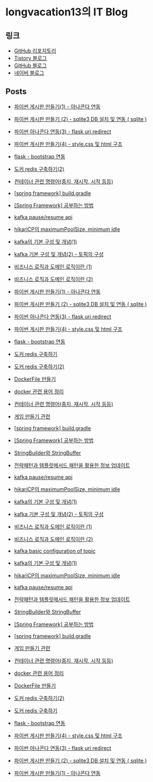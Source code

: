 # longvacation13의 IT Blog

## 링크

- [GitHub 리포지토리](https://github.com/longvacation13/)
- [Tistory 블로그](https://longvacation13.tistory.com/)
- [GitHub 블로그](https://longvacation13.github.io/techwrite/)
- [네이버 블로그](https://blog.naver.com/longvacasion)

## Posts
- [파이썬 게시판 만들기(1) - 아나콘다 연동](_posts/2021-11-07-%ED%8C%8C%EC%9D%B4%EC%8D%AC%20%EA%B2%8C%EC%8B%9C%ED%8C%90%20%EB%A7%8C%EB%93%A4%EA%B8%B01%20%20%EC%95%84%EB%82%98%EC%BD%98%EB%8B%A4%20%EC%97%B0%EB%8F%99.md)
- [파이썬 게시판 만들기 (2) - sqlite3 DB 설치 및 연동 ( sqlite )](_posts/2021-11-07-%ED%8C%8C%EC%9D%B4%EC%8D%AC%20%EA%B2%8C%EC%8B%9C%ED%8C%90%20%EB%A7%8C%EB%93%A4%EA%B8%B0%202%20%20sqlite3%20DB%20%EC%84%A4%EC%B9%98%20%EB%B0%8F%20%EC%97%B0%EB%8F%99%20%20sqlite%20.md)
- [파이썬 아나콘다 연동(3) - flask uri redirect](_posts/2021-11-07-%ED%8C%8C%EC%9D%B4%EC%8D%AC%20%EC%95%84%EB%82%98%EC%BD%98%EB%8B%A4%20%EC%97%B0%EB%8F%993%20%20flask%20uri%20redirect.md)
- [파이썬 게시판 만들기(4) - style.css 및 html 구조](_posts/2021-11-08-%ED%8C%8C%EC%9D%B4%EC%8D%AC%20%EA%B2%8C%EC%8B%9C%ED%8C%90%20%EB%A7%8C%EB%93%A4%EA%B8%B04%20%20stylecss%20%EB%B0%8F%20html%20%EA%B5%AC%EC%A1%B0.md)
- [flask - bootstrap 연동](_posts/2021-11-08-flask%20%20bootstrap%20%EC%97%B0%EB%8F%99.md)
- [도커 redis 구축하기(2)](_posts/2021-11-29-%EB%8F%84%EC%BB%A4%20redis%20%EA%B5%AC%EC%B6%95%ED%95%98%EA%B8%B02.md)
- [컨테이너 관련 명령어(중지, 재시작, 시작 등등)](_posts/2022-02-04-%EC%BB%A8%ED%85%8C%EC%9D%B4%EB%84%88%20%EA%B4%80%EB%A0%A8%20%EB%AA%85%EB%A0%B9%EC%96%B4%EC%A4%91%EC%A7%80%20%EC%9E%AC%EC%8B%9C%EC%9E%91%20%EC%8B%9C%EC%9E%91%20%EB%93%B1%EB%93%B1.md)
- [[spring framework] build.gradle](_posts/2023-01-15-spring%20framework%20buildgradle.md)
- [[Spring Framework] 공부하는 방법](_posts/2023-01-15-Spring%20Framework%20%EA%B3%B5%EB%B6%80%ED%95%98%EB%8A%94%20%EB%B0%A9%EB%B2%95.md)
- [kafka pause/resume api](_posts/2024-07-13-kafka%20pauseresume%20api.md)
- [hikariCP의 maximumPoolSize, minimum idle](_posts/2024-07-15-hikariCP%EC%9D%98%20maximumPoolSize%20minimum%20idle.md)
- [kafka의 기본 구성 및 개념(1)](_posts/2024-07-17-kafka%EC%9D%98%20%EA%B8%B0%EB%B3%B8%20%EA%B5%AC%EC%84%B1%20%EB%B0%8F%20%EA%B0%9C%EB%85%901.md)
- [kafka 기본 구성 및 개념(2) - 토픽의 구성](_posts/2024-07-18-kafka%20%EA%B8%B0%EB%B3%B8%20%EA%B5%AC%EC%84%B1%20%EB%B0%8F%20%EA%B0%9C%EB%85%902%20%20%ED%86%A0%ED%94%BD%EC%9D%98%20%EA%B5%AC%EC%84%B1.md)
- [비즈니스 로직과 도메인 로직이란 (1)](_posts/2024-07-21-%EB%B9%84%EC%A6%88%EB%8B%88%EC%8A%A4%20%EB%A1%9C%EC%A7%81%EA%B3%BC%20%EB%8F%84%EB%A9%94%EC%9D%B8%20%EB%A1%9C%EC%A7%81%EC%9D%B4%EB%9E%80%201.md)
- [비즈니스 로직과 도메인 로직이란 (2)](_posts/2024-07-21-%EB%B9%84%EC%A6%88%EB%8B%88%EC%8A%A4%20%EB%A1%9C%EC%A7%81%EA%B3%BC%20%EB%8F%84%EB%A9%94%EC%9D%B8%20%EB%A1%9C%EC%A7%81%EC%9D%B4%EB%9E%80%202.md)
- [파이썬 게시판 만들기(1) - 아나콘다 연동](_posts/2021-11-07-%ED%8C%8C%EC%9D%B4%EC%8D%AC%20%EA%B2%8C%EC%8B%9C%ED%8C%90%20%EB%A7%8C%EB%93%A4%EA%B8%B0%281%29%20-%20%EC%95%84%EB%82%98%EC%BD%98%EB%8B%A4%20%EC%97%B0%EB%8F%99.md)
- [파이썬 게시판 만들기 (2) - sqlite3 DB 설치 및 연동 ( sqlite )](_posts/2021-11-07-%ED%8C%8C%EC%9D%B4%EC%8D%AC%20%EA%B2%8C%EC%8B%9C%ED%8C%90%20%EB%A7%8C%EB%93%A4%EA%B8%B0%20%282%29%20-%20sqlite3%20DB%20%EC%84%A4%EC%B9%98%20%EB%B0%8F%20%EC%97%B0%EB%8F%99%20%28%20sqlite%20%29.md)
- [파이썬 아나콘다 연동(3) - flask uri redirect](_posts/2021-11-07-%ED%8C%8C%EC%9D%B4%EC%8D%AC%20%EC%95%84%EB%82%98%EC%BD%98%EB%8B%A4%20%EC%97%B0%EB%8F%99%283%29%20-%20flask%20uri%20redirect.md)
- [파이썬 게시판 만들기(4) - style.css 및 html 구조](_posts/2021-11-08-%ED%8C%8C%EC%9D%B4%EC%8D%AC%20%EA%B2%8C%EC%8B%9C%ED%8C%90%20%EB%A7%8C%EB%93%A4%EA%B8%B0%284%29%20-%20style.css%20%EB%B0%8F%20html%20%EA%B5%AC%EC%A1%B0.md)
- [flask - bootstrap 연동](_posts/2021-11-08-flask%20-%20bootstrap%20%EC%97%B0%EB%8F%99.md)
- [도커 redis 구축하기](_posts/2021-11-29-%EB%8F%84%EC%BB%A4%20redis%20%EA%B5%AC%EC%B6%95%ED%95%98%EA%B8%B0.md)
- [도커 redis 구축하기(2)](_posts/2021-11-29-%EB%8F%84%EC%BB%A4%20redis%20%EA%B5%AC%EC%B6%95%ED%95%98%EA%B8%B0%282%29.md)
- [DockerFile 만들기](_posts/2022-01-11-DockerFile%20%EB%A7%8C%EB%93%A4%EA%B8%B0.md)
- [docker 관련 용어 정리](_posts/2022-02-03-docker%20%EA%B4%80%EB%A0%A8%20%EC%9A%A9%EC%96%B4%20%EC%A0%95%EB%A6%AC.md)
- [컨테이너 관련 명령어(중지, 재시작, 시작 등등)](_posts/2022-02-04-%EC%BB%A8%ED%85%8C%EC%9D%B4%EB%84%88%20%EA%B4%80%EB%A0%A8%20%EB%AA%85%EB%A0%B9%EC%96%B4%28%EC%A4%91%EC%A7%80%2C%20%EC%9E%AC%EC%8B%9C%EC%9E%91%2C%20%EC%8B%9C%EC%9E%91%20%EB%93%B1%EB%93%B1%29.md)
- [게임 만들기 관련](_posts/2022-02-19-%EA%B2%8C%EC%9E%84%20%EB%A7%8C%EB%93%A4%EA%B8%B0%20%EA%B4%80%EB%A0%A8.md)
- [[spring framework] build.gradle](_posts/2023-01-15-%5Bspring%20framework%5D%20build.gradle.md)
- [[Spring Framework] 공부하는 방법](_posts/2023-01-15-%5BSpring%20Framework%5D%20%EA%B3%B5%EB%B6%80%ED%95%98%EB%8A%94%20%EB%B0%A9%EB%B2%95.md)
- [StringBuilder와 StringBuffer](_posts/2023-12-04-StringBuilder%EC%99%80%20StringBuffer.md)
- [전략패턴과 템플릿메서드 패턴을 활용한 정보 업데이트](_posts/2024-07-13-%EC%A0%84%EB%9E%B5%ED%8C%A8%ED%84%B4%EA%B3%BC%20%ED%85%9C%ED%94%8C%EB%A6%BF%EB%A9%94%EC%84%9C%EB%93%9C%20%ED%8C%A8%ED%84%B4%EC%9D%84%20%ED%99%9C%EC%9A%A9%ED%95%9C%20%EC%A0%95%EB%B3%B4%20%EC%97%85%EB%8D%B0%EC%9D%B4%ED%8A%B8.md)
- [kafka pause/resume api](_posts/2024-07-13-kafka%20pause/resume%20api.md)
- [hikariCP의 maximumPoolSize, minimum idle](_posts/2024-07-15-hikariCP%EC%9D%98%20maximumPoolSize%2C%20minimum%20idle.md)
- [kafka의 기본 구성 및 개념(1)](_posts/2024-07-17-kafka%EC%9D%98%20%EA%B8%B0%EB%B3%B8%20%EA%B5%AC%EC%84%B1%20%EB%B0%8F%20%EA%B0%9C%EB%85%90%281%29.md)
- [kafka 기본 구성 및 개념(2) - 토픽의 구성](_posts/2024-07-18-kafka%20%EA%B8%B0%EB%B3%B8%20%EA%B5%AC%EC%84%B1%20%EB%B0%8F%20%EA%B0%9C%EB%85%90%282%29%20-%20%ED%86%A0%ED%94%BD%EC%9D%98%20%EA%B5%AC%EC%84%B1.md)
- [비즈니스 로직과 도메인 로직이란 (1)](_posts/2024-07-21-%EB%B9%84%EC%A6%88%EB%8B%88%EC%8A%A4%20%EB%A1%9C%EC%A7%81%EA%B3%BC%20%EB%8F%84%EB%A9%94%EC%9D%B8%20%EB%A1%9C%EC%A7%81%EC%9D%B4%EB%9E%80%20%281%29.md)
- [비즈니스 로직과 도메인 로직이란 (2)](_posts/2024-07-21-%EB%B9%84%EC%A6%88%EB%8B%88%EC%8A%A4%20%EB%A1%9C%EC%A7%81%EA%B3%BC%20%EB%8F%84%EB%A9%94%EC%9D%B8%20%EB%A1%9C%EC%A7%81%EC%9D%B4%EB%9E%80%20%282%29.md)

- [kafka basic configuration of topic](posts/2024-07-18-kafka_%EA%B8%B0%EB%B3%B8_%EA%B5%AC%EC%84%B1_%EB%B0%8F_%EA%B0%9C%EB%85%902_-_%ED%86%A0%ED%94%BD%EC%9D%98_%EA%B5%AC%EC%84%B1.md)
- [kafka의 기본 구성 및 개념(1)](posts/2024-07-17-kafka%EC%9D%98_%EA%B8%B0%EB%B3%B8_%EA%B5%AC%EC%84%B1_%EB%B0%8F_%EA%B0%9C%EB%85%901.md)
- [hikariCP의 maximumPoolSize, minimum idle](posts/2024-07-15-hikariCP%EC%9D%98_maximumPoolSize_minimum_idle.md)
- [kafka pause/resume api](posts/2024-07-13-kafka_pauseresume_api.md)
- [전략패턴과 템플릿메서드 패턴을 활용한 정보 업데이트](posts/2024-07-13-%EC%A0%84%EB%9E%B5%ED%8C%A8%ED%84%B4%EA%B3%BC_%ED%85%9C%ED%94%8C%EB%A6%BF%EB%A9%94%EC%84%9C%EB%93%9C_%ED%8C%A8%ED%84%B4%EC%9D%84_%ED%99%9C%EC%9A%A9%ED%95%9C_%EC%A0%95%EB%B3%B4_%EC%97%85%EB%8D%B0%EC%9D%B4%ED%8A%B8.md)
- [StringBuilder와 StringBuffer](posts/2023-12-04-StringBuilder%EC%99%80_StringBuffer.md)
- [[Spring Framework] 공부하는 방법](posts/2023-01-15-Spring_Framework_%EA%B3%B5%EB%B6%80%ED%95%98%EB%8A%94_%EB%B0%A9%EB%B2%95.md)
- [[spring framework] build.gradle](posts/2023-01-15-spring_framework_buildgradle.md)
- [게임 만들기 관련](posts/2022-02-19-%EA%B2%8C%EC%9E%84_%EB%A7%8C%EB%93%A4%EA%B8%B0_%EA%B4%80%EB%A0%A8.md)
- [컨테이너 관련 명령어(중지, 재시작, 시작 등등)](posts/2022-02-04-%EC%BB%A8%ED%85%8C%EC%9D%B4%EB%84%88_%EA%B4%80%EB%A0%A8_%EB%AA%85%EB%A0%B9%EC%96%B4%EC%A4%91%EC%A7%80_%EC%9E%AC%EC%8B%9C%EC%9E%91_%EC%8B%9C%EC%9E%91_%EB%93%B1%EB%93%B1.md)
- [docker 관련 용어 정리](posts/2022-02-03-docker_%EA%B4%80%EB%A0%A8_%EC%9A%A9%EC%96%B4_%EC%A0%95%EB%A6%AC.md)
- [DockerFile 만들기](posts/2022-01-11-DockerFile_%EB%A7%8C%EB%93%A4%EA%B8%B0.md)
- [도커 redis 구축하기(2)](posts/2021-11-29-%EB%8F%84%EC%BB%A4_redis_%EA%B5%AC%EC%B6%95%ED%95%98%EA%B8%B02.md)
- [도커 redis 구축하기](posts/2021-11-29-%EB%8F%84%EC%BB%A4_redis_%EA%B5%AC%EC%B6%95%ED%95%98%EA%B8%B0.md)
- [flask - bootstrap 연동](posts/2021-11-08-flask_-_bootstrap_%EC%97%B0%EB%8F%99.md)
- [파이썬 게시판 만들기(4) - style.css 및 html 구조](posts/2021-11-08-%ED%8C%8C%EC%9D%B4%EC%8D%AC_%EA%B2%8C%EC%8B%9C%ED%8C%90_%EB%A7%8C%EB%93%A4%EA%B8%B04_-_stylecss_%EB%B0%8F_html_%EA%B5%AC%EC%A1%B0.md)
- [파이썬 아나콘다 연동(3) - flask uri redirect](posts/2021-11-07-%ED%8C%8C%EC%9D%B4%EC%8D%AC_%EC%95%84%EB%82%98%EC%BD%98%EB%8B%A4_%EC%97%B0%EB%8F%993_-_flask_uri_redirect.md)
- [파이썬 게시판 만들기 (2) - sqlite3 DB 설치 및 연동 ( sqlite )](posts/2021-11-07-%ED%8C%8C%EC%9D%B4%EC%8D%AC_%EA%B2%8C%EC%8B%9C%ED%8C%90_%EB%A7%8C%EB%93%A4%EA%B8%B0_2_-_sqlite3_DB_%EC%84%A4%EC%B9%98_%EB%B0%8F_%EC%97%B0%EB%8F%99__sqlite_.md)
- [파이썬 게시판 만들기(1) - 아나콘다 연동](posts/2021-11-07-%ED%8C%8C%EC%9D%B4%EC%8D%AC_%EA%B2%8C%EC%8B%9C%ED%8C%90_%EB%A7%8C%EB%93%A4%EA%B8%B01_-_%EC%95%84%EB%82%98%EC%BD%98%EB%8B%A4_%EC%97%B0%EB%8F%99.md)

